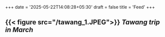 +++
date = '2025-05-22T14:08:28+05:30'
draft = false
title = 'Feed'
+++


{{< figure src="/tawang_1.JPEG">}}
*Tawang trip in March* 
---

